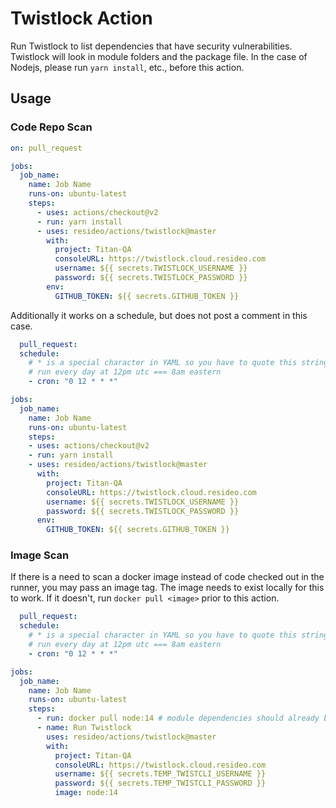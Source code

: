 # Twistlock Action

Run Twistlock to list dependencies that have security vulnerabilities. Twistlock will look in module folders and the package file. In the case of Nodejs, please run `yarn install`, etc., before this action.

## Usage

### Code Repo Scan

```yaml
on: pull_request

jobs:
  job_name:
    name: Job Name
    runs-on: ubuntu-latest
    steps:
      - uses: actions/checkout@v2
      - run: yarn install
      - uses: resideo/actions/twistlock@master
        with:
          project: Titan-QA
          consoleURL: https://twistlock.cloud.resideo.com
          username: ${{ secrets.TWISTLOCK_USERNAME }}
          password: ${{ secrets.TWISTLOCK_PASSWORD }}
        env:
          GITHUB_TOKEN: ${{ secrets.GITHUB_TOKEN }}
```

Additionally it works on a schedule, but does not post a comment in this case.

```yaml
  pull_request:
  schedule:
    # * is a special character in YAML so you have to quote this string
    # run every day at 12pm utc === 8am eastern
    - cron: "0 12 * * *"

jobs:
  job_name:
    name: Job Name
    runs-on: ubuntu-latest
    steps:
    - uses: actions/checkout@v2
    - run: yarn install
    - uses: resideo/actions/twistlock@master
      with:
        project: Titan-QA
        consoleURL: https://twistlock.cloud.resideo.com
        username: ${{ secrets.TWISTLOCK_USERNAME }}
        password: ${{ secrets.TWISTLOCK_PASSWORD }}
      env:
        GITHUB_TOKEN: ${{ secrets.GITHUB_TOKEN }}
```

### Image Scan

If there is a need to scan a docker image instead of code checked out in the runner, you may pass an image tag. The image needs to exist locally for this to work. If it doesn't, run `docker pull <image>` prior to this action.

```yaml
  pull_request:
  schedule:
    # * is a special character in YAML so you have to quote this string
    # run every day at 12pm utc === 8am eastern
    - cron: "0 12 * * *"

jobs:
  job_name:
    name: Job Name
    runs-on: ubuntu-latest
    steps:
      - run: docker pull node:14 # module dependencies should already be on the image
      - name: Run Twistlock
        uses: resideo/actions/twistlock@master
        with:
          project: Titan-QA
          consoleURL: https://twistlock.cloud.resideo.com
          username: ${{ secrets.TEMP_TWISTCLI_USERNAME }}
          password: ${{ secrets.TEMP_TWISTCLI_PASSWORD }}
          image: node:14
```
